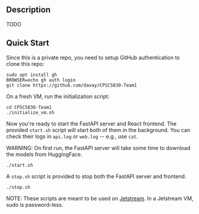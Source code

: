 ## Description 

TODO

## Quick Start

Since this is a private repo, you need to setup GitHub authentication to clone this repo:

```
sudo apt install gh
BROWSER=echo gh auth login
git clone https://github.com/davay/CPSC5830-Team1
```

On a fresh VM, run the initialization script:

```
cd CPSC5830-Team1
./initialize_vm.sh
```

Now you're ready to start the FastAPI server and React frontend.
The provided `start.sh` script will start both of them in the background.
You can check their logs in `api.log` or `web.log` -- e.g., use `cat`.

WARNING: On first run, the FastAPI server will take some time to download the models from HuggingFace. 

```
./start.sh
```

A `stop.sh` script is provided to stop both the FastAPI server and frontend.

```
./stop.sh
```

NOTE: These scripts are meant to be used on [Jetstream](https://jetstream-cloud.org). In a Jetstream VM, sudo is password-less. 
